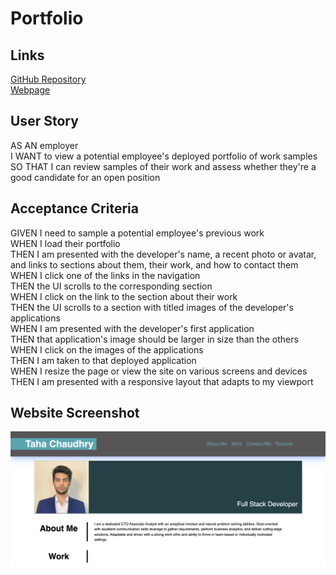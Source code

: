 # Portfolio
## Links
[GitHub Repository](https://github.com/tahachaudhry/Portfolio)</br>
[Webpage](https://tahachaudhry.github.io/Portfolio/)
## User Story
AS AN employer</br>
I WANT to view a potential employee's deployed portfolio of work samples</br>
SO THAT I can review samples of their work and assess whether they're a good candidate for an open position</br>

## Acceptance Criteria
GIVEN I need to sample a potential employee's previous work</br>
WHEN I load their portfolio</br>
THEN I am presented with the developer's name, a recent photo or avatar, and links to sections about them, their work, and how to contact them</br>
WHEN I click one of the links in the navigation</br>
THEN the UI scrolls to the corresponding section</br>
WHEN I click on the link to the section about their work</br>
THEN the UI scrolls to a section with titled images of the developer's applications</br>
WHEN I am presented with the developer's first application</br>
THEN that application's image should be larger in size than the others</br>
WHEN I click on the images of the applications</br>
THEN I am taken to that deployed application</br>
WHEN I resize the page or view the site on various screens and devices</br>
THEN I am presented with a responsive layout that adapts to my viewport</br>

## Website Screenshot
![Webiste Screenshot](./Assets/Website_Screenshot.png)